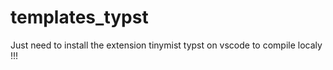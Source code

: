 # templates_typst

Just need to install the extension tinymist typst on vscode to compile localy !!!
